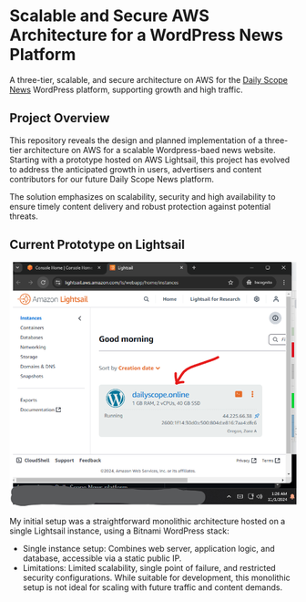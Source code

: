 # Scalable and Secure AWS Architecture for a WordPress News Platform
A three-tier, scalable, and secure architecture on AWS for the [Daily Scope News](https://dailyscope.online) WordPress platform, supporting growth and high traffic.

## Project Overview
This repository reveals the design and planned implementation of a three-tier architecture on AWS for a scalable Wordpress-baed news website. Starting with a prototype hosted on AWS Lightsail, this project has evolved to address the anticipated growth in users, advertisers and content contributors for our future Daily Scope News platform.

The solution emphasizes on scalability, security and high availability to ensure timely content delivery and robust protection against potential threats.

## Current Prototype on Lightsail
![Alt Text](https://github.com/evans-kithinji/news-site-scalable-architecture/blob/main/monolythicStructureEC2Lightsail.png?raw=true)

My initial setup was a straightforward monolithic architecture hosted on a single Lightsail instance, using a Bitnami WordPress stack:
- Single instance setup: Combines web server, application logic, and database, accessible via a static public IP.
- Limitations: Limited scalability, single point of failure, and restricted security configurations.
While suitable for development, this monolithic setup is not ideal for scaling with future traffic and content demands.
